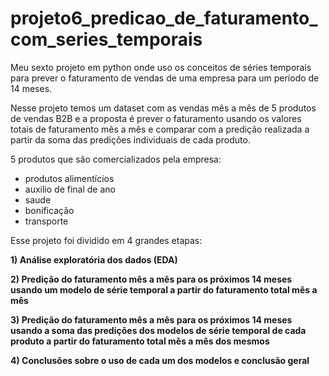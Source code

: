 # projeto6_predicao_de_faturamento_com_series_temporais

Meu sexto projeto em python onde uso os conceitos de séries temporais para prever o faturamento de vendas de uma empresa para um período de 14 meses. 

Nesse projeto temos um dataset com as vendas mês a mês de 5 produtos de vendas B2B e a proposta é prever o faturamento usando os valores totais de faturamento mês a mês e comparar com a predição realizada a partir da soma das predições individuais de cada produto.

5 produtos que são comercializados pela empresa:
- produtos alimentícios
- auxilio de final de ano
- saude
- bonificação
- transporte

Esse projeto foi dividido em 4 grandes etapas:

**1) Análise exploratória dos dados (EDA)**

**2) Predição do faturamento mês a mês para os próximos 14 meses usando um modelo de série temporal a partir do faturamento total mês a mês**

**3) Predição do faturamento mês a mês para os próximos 14 meses usando a soma das predições dos modelos de série temporal de cada produto a partir do faturamento total mês a mês dos mesmos**

**4) Conclusões sobre o uso de cada um dos modelos e conclusão geral**
